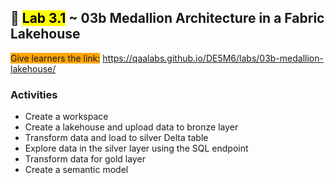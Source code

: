 ## 🧪 <mark>Lab 3.1</mark> ~ 03b Medallion Architecture in a Fabric Lakehouse

<span style="background-color: orange;">Give learners the link:</span> https://qaalabs.github.io/DE5M6/labs/03b-medallion-lakehouse/

### Activities

- Create a workspace
- Create a lakehouse and upload data to bronze layer
- Transform data and load to silver Delta table
- Explore data in the silver layer using the SQL endpoint
- Transform data for gold layer
- Create a semantic model

